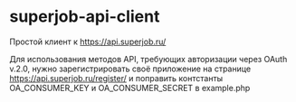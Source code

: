 superjob-api-client
===================

Простой клиент к https://api.superjob.ru/

Для использования методов API, требующих авторизации через OAuth v.2.0, нужно зарегистрировать своё приложение на странице https://api.superjob.ru/register/  и поправить контстанты OA_CONSUMER_KEY и OA_CONSUMER_SECRET в example.php
